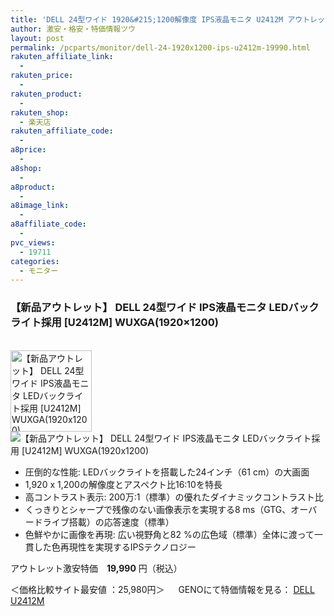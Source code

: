 ```yaml
---
title: 'DELL 24型ワイド 1920&#215;1200解像度 IPS液晶モニタ U2412M アウトレット激安特価19,990円！'
author: 激安・格安・特価情報ツウ
layout: post
permalink: /pcparts/monitor/dell-24-1920x1200-ips-u2412m-19990.html
rakuten_affiliate_link:
  -
rakuten_price:
  -
rakuten_product:
  -
rakuten_shop:
  - 楽天店
rakuten_affiliate_code:
  -
a8price:
  -
a8shop:
  -
a8product:
  -
a8image_link:
  -
a8affiliate_code:
  -
pvc_views:
  - 19711
categories:
  - モニター
---
```

### 【新品アウトレット】 DELL 24型ワイド IPS液晶モニタ LEDバックライト採用 [U2412M] WUXGA(1920&#215;1200)

<div class="img-bg2 img_L">
  <a href="//px.a8.net/svt/ejp?a8mat=1I0DKG+A2L0YI+1TD2+5ZEMP&#038;a8ejpredirect=//www.geno-web.jp/shopdetail/000000033858" title="【新品アウトレット】 DELL 24型ワイド IPS液晶モニタ LEDバックライト採用 [U2412M] WUXGA(1920x1200)" target="_blank"><br /> <img border="0" alt="【新品アウトレット】 DELL 24型ワイド IPS液晶モニタ LEDバックライト採用 [U2412M] WUXGA(1920x1200)" src="//i2.wp.com/www.geno-web.jp/shopimages/genoweb/0000000338584.jpg?w=130"width="130" data-recalc-dims="1" /></a><br /> <img border="0" src="//i2.wp.com/www16.a8.net/0.gif?resize=1%2C1" alt="【新品アウトレット】 DELL 24型ワイド IPS液晶モニタ LEDバックライト採用 [U2412M] WUXGA(1920x1200)" data-recalc-dims="1" />
</div>

<!--more-->

  * 圧倒的な性能: LEDバックライトを搭載した24インチ（61 cm）の大画面
  * 1,920 x 1,200の解像度とアスペクト比16:10を特長
  * 高コントラスト表示: 200万:1（標準）の優れたダイナミックコントラスト比
  * くっきりとシャープで残像のない画像表示を実現する8 ms（GTG、オーバードライブ搭載）の応答速度（標準）
  * 色鮮やかに画像を再現: 広い視野角と82 %の広色域（標準）全体に渡って一貫した色再現性を実現するIPSテクノロジー

アウトレット激安特価　<span class="tokka-price"><strong>19,990</strong></span> 円（税込）

＜価格比較サイト最安値 ：25,980円＞
　
GENOにて特価情報を見る： <span class="fs150p"><a href="//px.a8.net/svt/ejp?a8mat=1I0DKG+A2L0YI+1TD2+5ZEMP&#038;a8ejpredirect=//www.geno-web.jp/shopdetail/000000033858" target="_blank">DELL U2412M</a></span>